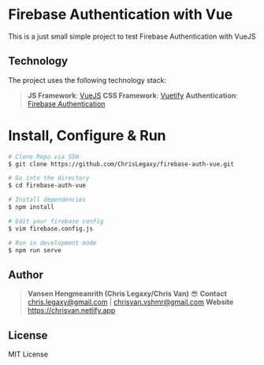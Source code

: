 # Firebase Authentication with Vue

This is a just small simple project to test Firebase Authentication with VueJS

## Technology

The project uses the following technology stack:

> **JS Framework**: [VueJS](https://vuejs.org)
> **CSS Framework**: [Vuetify](https://vuetifyjs.com)
> **Authentication**: [Firebase Authentication](https://firebase.google.com/docs/auth)

# Install, Configure & Run

```bash
# Clone Repo via SSH
$ git clone https://github.com/ChrisLegaxy/firebase-auth-vue.git

# Go into the directory
$ cd firebase-auth-vue

# Install dependencies
$ npm install

# Edit your firebase config
$ vim firebase.config.js

# Run in development mode
$ npm run serve
```

## Author

> **Vansen Hengmeanrith (Chris Legaxy/Chris Van)** 😎
> **Contact** chris.legaxy@gmail.com | chrisvan.vshmr@gmail.com
> **Website** https://chrisvan.netlify.app

## License

MIT License

